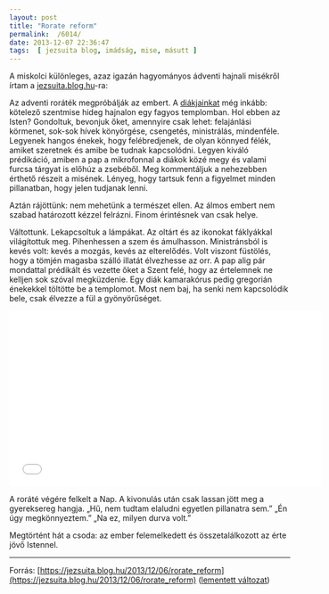 ```yaml
---
layout: post
title: "Rorate reform"
permalink:  /6014/ 
date: 2013-12-07 22:36:47
tags:  [ jezsuita blog, imádság, mise, másutt ] 
---
```

A miskolci különleges, azaz igazán hagyományos ádventi hajnali misékről írtam a <a href="http://jezsuita.blog.hu/2013/12/06/rorate_reform">jezsuita.blog.hu</a>-ra:

<!--break-->
Az adventi roráték megpróbálják az embert. A [diákjainkat](http://gimnazium.jezsu.hu/) még inkább: kötelező szentmise hideg hajnalon egy fagyos templomban. Hol ebben az Isten? Gondoltuk, bevonjuk őket, amennyire csak lehet: felajánlási körmenet, sok-sok hívek könyörgése, csengetés, ministrálás, mindenféle. Legyenek hangos énekek, hogy felébredjenek, de olyan könnyed félék, amiket szeretnek és amibe be tudnak kapcsolódni. Legyen kiváló prédikáció, amiben a pap a mikrofonnal a diákok közé megy és valami furcsa tárgyat is előhúz a zsebéből. Meg kommentáljuk a nehezebben érthető részeit a misének. Lényeg, hogy tartsuk fenn a figyelmet minden pillanatban, hogy jelen tudjanak lenni.

Aztán rájöttünk: nem mehetünk a természet ellen. Az álmos embert nem szabad határozott kézzel felrázni. Finom érintésnek van csak helye.

Váltottunk. Lekapcsoltuk a lámpákat. Az oltárt és az ikonokat fáklyákkal világítottuk meg. Pihenhessen a szem és ámulhasson. Ministránsból is kevés volt: kevés a mozgás, kevés az elterelődés. Volt viszont füstölés, hogy a tömjén magasba szálló illatát élvezhesse az orr. A pap alig pár mondattal prédikált és vezette őket a Szent felé, hogy az értelemnek ne kelljen sok szóval megküzdenie. Egy diák kamarakórus pedig gregorián énekekkel töltötte be a templomot. Most nem baj, ha senki nem kapcsolódik bele, csak élvezze a fül a gyönyörűséget.

<iframe allowfullscreen="" frameborder="0" height="315" src="//www.youtube.com/embed/iu5rXUgdI1U" width="560"></iframe>

A roráté végére felkelt a Nap. A kivonulás után csak lassan jött meg a gyereksereg hangja. „Hű, nem tudtam elaludni egyetlen pillanatra sem.” „Én úgy megkönnyeztem.” „Na ez, milyen durva volt.”

Megtörtént hát a csoda: az ember felemelkedett és összetalálkozott az érte jövő Istennel.

---
Forrás: [https://jezsuita.blog.hu/2013/12/06/rorate_reform](https://jezsuita.blog.hu/2013/12/06/rorate_reform) ([lementett változat](/files/publications/2013_Rorate_reform_jezsuitablog.pdf))